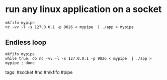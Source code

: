 # run any linux application on a socket
```
mkfifo mypipe
nc -vv -l -s 127.0.0.1 -p 9026 < mypipe  | ./app > mypipe
```

## Endless loop
```
mkfifo mypipe
while true; do nc -vv -l -s 127.0.0.1 -p 9026 < mypipe  | ./app > mypipe ; done
```

tags: #socket #nc #mkfifo #pipe 
